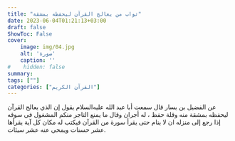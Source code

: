 ```yaml
---
title: "ثواب من يعالج القرآن ليحفظه بمشقة"
date: 2023-06-04T01:21:13+03:00
draft: false
ShowToc: False
cover:
    image: img/04.jpg
    alt: 'صورة'
    caption: ''
#    hidden: false
summary: 
tags: [""]
categories: ["القرآن الكريم"]
---
```

عن الفضيل بن يسار قال سمعت أبا عبد الله عليه‌السلام
يقول إن الذي يعالج القرآن ليحفظه بمشقة منه وقلة حفظ ، له أجران وقال ما يمنع التاجر منكم المشغول في سوقه إذا رجع إلى منزله ان لا ينام
حتى يقرأ سورة من القرآن فيكتب له مكان كل آية يقرأها عشر حسنات
ويمحي عنه عشر سيئات.

